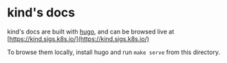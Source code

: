 # kind's docs

kind's docs are built with [hugo], and can be browsed live at [https://kind.sigs.k8s.io/](https://kind.sigs.k8s.io/)

To browse them locally, install hugo and run `make serve` from this directory.

[hugo]: https://gohugo.io
